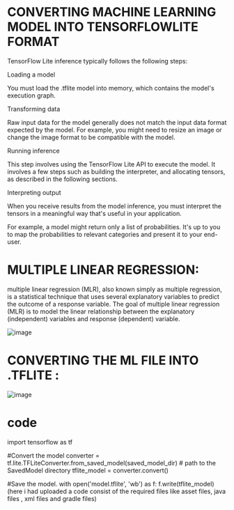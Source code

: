 # CONVERTING MACHINE LEARNING MODEL INTO TENSORFLOWLITE FORMAT
TensorFlow Lite inference typically follows the following steps:

Loading a model

You must load the .tflite model into memory, which contains the model's execution graph.

Transforming data

Raw input data for the model generally does not match the input data format expected by the model. For example, you might need to resize an image or change the image format to be compatible with the model.

Running inference

This step involves using the TensorFlow Lite API to execute the model. It involves a few steps such as building the interpreter, and allocating tensors, as described in the following sections.

Interpreting output

When you receive results from the model inference, you must interpret the tensors in a meaningful way that's useful in your application.

For example, a model might return only a list of probabilities. It's up to you to map the probabilities to relevant categories and present it to your end-user.



# MULTIPLE LINEAR REGRESSION:

multiple linear regression (MLR), also known simply as multiple regression, is a statistical technique that uses several explanatory variables to predict the outcome of a response variable. The goal of multiple linear regression (MLR) is to model the linear relationship between the explanatory (independent) variables and response (dependent) variable.

![image](https://user-images.githubusercontent.com/53963913/117569877-5087ab80-b0e5-11eb-91c2-3620dc836f8f.png)


# CONVERTING THE ML FILE INTO .TFLITE :
![image](https://user-images.githubusercontent.com/53963913/117569928-993f6480-b0e5-11eb-8d5f-ca9889b1c26c.png)

# code
import tensorflow as tf

#Convert the model
converter = tf.lite.TFLiteConverter.from_saved_model(saved_model_dir) # path to the SavedModel directory
tflite_model = converter.convert()

#Save the model.
with open('model.tflite', 'wb') as f:
  f.write(tflite_model)
(here i had uploaded a code consist of the required files like asset files, java files , xml files and gradle files)
